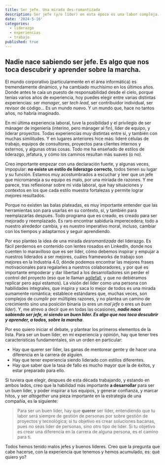 ```yaml
---
title: Ser jefe. Una mirada des-romantizada
description: Ser jefe (y/o líder) en esta época es una labor compleja.
date: '2024-5-16'
categories:
  - liderazgo
  - experiencias
  - trabajo
published: true
---
```

## Nadie nace sabiendo ser jefe. Es algo que nos toca descubrir y aprender sobre la marcha.

El mundo corporativo (particularmente en el área informática) es tremendamente dinámico, y ha cambiado muchísimo en los últimos años. Donde antes te caía un puesto de responsabilidad desde el cielo, porque tenías varios años de experiencia, hoy puedes elegir entre varias distintas experiencias: ser _manager_, ser _tech lead_, ser contribuidor individual, ser revisor de código... Es un mundo nuevo. Y un mundo que, hace no tantos años, no habría imaginado.

En mi última experiencia laboral, tuve la posibilidad y el privilegio de ser mánager de ingeniería (interino, pero mánager al fin), líder de equipo, y liderar proyectos. Todas experiencias muy distintas entre sí, y también con muchas similitudes. Y en lugares anteriores hice más: lideré células de trabajo, equipos de consultores, proyectos para clientes internos y externos, y algunas otras cosas. Todo me ha enseñado de estilos de liderazgo, jefatura, y cómo los caminos resultan más suaves (o no).

Creo importante empezar con una declaración fuerte, y algunas veces, impopular: **no existe un estilo de liderazgo correcto**, todos tienen su lugar y su función. Estamos muy acostumbrados a escuchar y leer que un jefe que micromaneja a su equipo es malo, por una miríada de razones. Y me parece, tras reflexionar sobre mi vida laboral, que hay situaciones y contextos en los que cada estilo muestra fortalezas y permite lograr mejores resultados.

Porque no existen las balas plateadas, es muy importante entender que las herramientas son para usarlas en su contexto, sí, y también para reemplazarlas después. Todo programa que es creado, es creado para ser mejorado y reemplazado. Es raro encontrar sabiduría imperecedera; todo a nuestro alrededor cambia, y es nuestro imperativo moral, incluso, cambiar con los tiempos y adaptarnos y seguir aprendiendo.

Por eso planteo la idea de una mirada _desromantizada_ del liderazgo. Es fácil perdernos en contenido con lentes rosados en LinkedIn, donde nos cuenten lo maravilloso que es ser líder, cómo debemos inspirar y empujar a nuestros liderados a ser mejores, cuáles frameworks de trabajo son mejores en la Industria 4.0, dónde podemos encontrar las mejores frases motivacionales para regalarles a nuestros colaboradores, y por qué es importante empoderar y dar libertad a los desarrolladores sin perder el control del proyecto (eso que le llaman [agilefall](https://steveblank.com/2019/09/17/agilefall-when-waterfall-sneaks-back-into-agile/), y que no debiéramos replicar pero aquí estamos). La visión del líder como una persona con habilidades integrales, que inspira y saca lo mejor de todos es una mirada sumamente romántica; establece estándares que, muchas veces, son complejos de cumplir por múltiples razones, y no plantea un camino de crecimiento sino una posición binaria (o eres un _mal jefe_ o eres un _buen líder_). Y, me atrevo a decir que en todas las ocasiones, _**nadie nace sabiendo ser jefe, ni siendo un buen líder. Es algo que nos toca descubrir y aprender, a todos, sobre la marcha**_.

Por eso quiero iniciar el debate, y plantear los primeros elementos de la lista. Para ser un buen líder, en mi experiencia y opinión, hay que tener tres características fundamentales, sin un orden en particular:

* Hay que querer ser líder, las ganas de mentorear gente y de hacer una diferencia en la carrera de alguien.
* Hay que tener experiencia siendo liderado con estilos diferentes.
* Hay que saber que la tasa de fallo es mucho mayor que la de éxitos, y estar preparado para ello.

Si tuviera que elegir, despues de esta década trabajando, y estando en ambos lados, creo que la habilidad más importante **a desarrollar** para ser un buen líder, y poder inspirar a tus equipos, y generar confianza, y marcar hitos, y ser _altogether_ una pieza importante en la estrategia de una compañía, es la siguiente:

> Para ser un buen líder, hay que **querer** ser líder, entendiendo que tu labor será siempre de gestión de personas por sobre gestión de proyectos y tecnológica; si tu objetivo es crear soluciones bacanas, pues no seas líder de personas, sino otro tipo de líder. Si tu objetivo es crear una diferencia en la carrera de alguna persona, es el camino para ti.

Todos hemos tenido malos jefes y buenos líderes. Creo que la pregunta que cabe hacerse, con la experiencia que tenemos y hemos acumulado, es: qué quiero yo?
